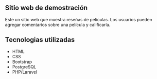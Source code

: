 ## Sitio web de demostración

Este un sitio web que muestra reseñas de peliculas. Los usuarios pueden agregar comentarios sobre una película y calificarla.

## Tecnologias utilizadas

<ul>
    <li>HTML</li>
    <li>CSS</li>
    <li>Bootstrap</li>
    <li>PostgreSQL</li>
    <li>PHP/Laravel</li>
</ul>
